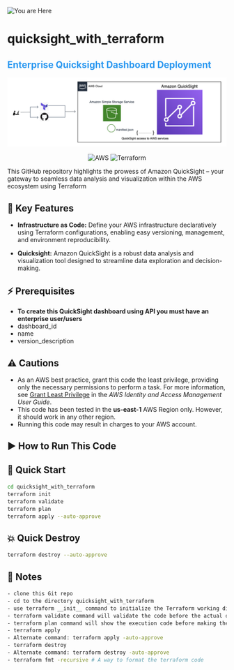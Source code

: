![You are Here](https://img.shields.io/github/watchers/ValAug/quicksight_with_terraform?label=Visitors&style=for-the-badge&color=blueviolet&labelColor=black&logo=github)
# quicksight_with_terraform

<p align="center">
<h2><span style="color: #2B98F0;">Enterprise Quicksight Dashboard Deployment</span></h2>
</p>

![quicksight](https://github.com/ValAug/quicksight_with_terraform/blob/main/QS-DIAGRAM.png)

<p align="center">
  <img src="https://img.shields.io/badge/-AWS-000000?style=flat&logo=Amazon%20AWS&logoColor=FF9900" alt="AWS">
  <img src="https://img.shields.io/badge/-Terraform-000000?style=flat&logo=Terraform" alt="Terraform">
</p>

This GitHub repository highlights the prowess of Amazon QuickSight – your gateway to seamless data analysis and visualization within the AWS ecosystem using Terraform

## 🔑 Key Features

- **Infrastructure as Code:** Define your AWS infrastructure declaratively using Terraform configurations, enabling easy versioning, management, and environment reproducibility.

- **Quicksight:** Amazon QuickSight is a robust data analysis and visualization tool designed to streamline data exploration and decision-making.


## ⚡️ Prerequisites

- **To create this QuickSight dashboard using API you must have an enterprise user/users**
- dashboard_id
- name
- version_description

## ⚠️ Cautions

- As an AWS best practice, grant this code the least privilege, providing only the necessary permissions to perform a task. For more information, see [Grant Least Privilege](https://docs.aws.amazon.com/IAM/latest/UserGuide/best-practices.html#grant-least-privilege) in the *AWS Identity and Access Management User Guide*.
- This code has been tested in the __us-east-1__ AWS Region only. However, it should work in any other region.
- Running this code may result in charges to your AWS account.

## ▶️ How to Run This Code

## 🚀 Quick Start

```bash
cd quicksight_with_terraform
terraform init
terraform validate
terraform plan
terraform apply --auto-approve
```

## 💥 Quick Destroy
```bash
terraform destroy --auto-approve
```

## 📌 Notes
```bash
- clone this Git repo
- cd to the directory quicksight_with_terraform
- use terraform __init__ command to initialize the Terraform working directory and to download plugins for a provider (aws)
- terraform validate command will validate the code before the actual deployment
- terraform plan command will show the execution code before making the actual deployment
- terraform apply
- Alternate command: terraform apply -auto-approve
- terraform destroy
- Alternate command: terraform destroy -auto-approve
- terraform fmt -recursive # A way to format the terraform code

